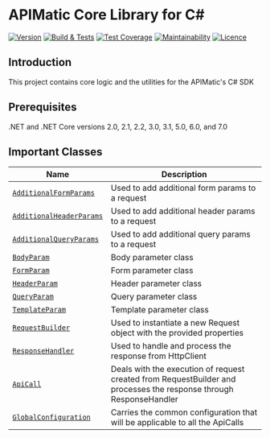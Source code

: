 # APIMatic Core Library for C#

[![Version][nuget-version]][nuget-url]
[![Build & Tests][test-badge]][test-url]
[![Test Coverage][coverage-badge]][coverage-url]
[![Maintainability][maintainability-badge]][maintainability-url]
[![Licence][license-badge]][license-url]

## Introduction
This project contains core logic and the utilities for the APIMatic's C# SDK

## Prerequisites
.NET and .NET Core versions 2.0, 2.1, 2.2, 3.0, 3.1, 5.0, 6.0, and 7.0

## Important Classes
| Name                                                                                 | Description                                                           |
|--------------------------------------------------------------------------------------|-----------------------------------------------------------------------|
| [`AdditionalFormParams`](APIMatic.Core/Request/Parameters/AdditionalFormParams.cs)   | Used to add additional form params to a request                       |
| [`AdditionalHeaderParams`](APIMatic.Core/Request/Parameters/AdditionalHeaderParams.cs) | Used to add additional header params to a request                     |
| [`AdditionalQueryParams`](APIMatic.Core/Request/Parameters/AdditionalQueryParams.cs) | Used to add additional query params to a request                      |
| [`BodyParam`](APIMatic.Core/Request/Parameters/BodyParam.cs)                         | Body parameter class                                                  |
| [`FormParam`](APIMatic.Core/Request/Parameters/FormParam.cs)                         | Form parameter class                                                  |
| [`HeaderParam`](APIMatic.Core/Request/Parameters/HeaderParam.cs)                     | Header parameter class                                                |
| [`QueryParam`](APIMatic.Core/Request/Parameters/QueryParam.cs)                       | Query parameter class                                                 |
| [`TemplateParam`](APIMatic.Core/Request/Parameters/TemplateParam.cs)                 | Template parameter class                                              |
| [`RequestBuilder`](APIMatic.Core/Request/RequestBuilder.cs)                          | Used to instantiate a new Request object with the provided properties |
| [`ResponseHandler`](APIMatic.Core/Response/ResponseHandler.cs)                       | Used to handle and process the response from HttpClient               |
| [`ApiCall`](APIMatic.Core/ApiCall.cs)  | Deals with the execution of request created from RequestBuilder and processes the response through ResponseHandler  |
| [`GlobalConfiguration`](APIMatic.Core/GlobalConfiguration.cs)  | Carries the common configuration that will be applicable to all the ApiCalls                |


[nuget-url]: https://www.nuget.org/packages/APIMatic.Core
[nuget-version]: https://img.shields.io/nuget/v/APIMatic.Core
[nuget-downloads]: https://img.shields.io/nuget/dt/APIMatic.Core
[test-badge]: https://github.com/apimatic/core-lib-csharp/actions/workflows/test.yml/badge.svg
[test-url]: https://github.com/apimatic/core-lib-csharp/actions/workflows/test.yml
[coverage-badge]: https://api.codeclimate.com/v1/badges/90aa03dca1ef28d9cef3/test_coverage
[coverage-url]: https://codeclimate.com/github/apimatic/core-lib-php/test_coverage
[maintainability-badge]: https://api.codeclimate.com/v1/badges/90aa03dca1ef28d9cef3/maintainability
[maintainability-url]: https://codeclimate.com/github/apimatic/core-lib-php/maintainability
[license-badge]: https://img.shields.io/badge/licence-APIMATIC-blue
[license-url]: LICENSE
